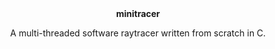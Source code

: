 <div align="center">
    <strong>minitracer</strong>
    <p>A multi-threaded software raytracer written from scratch in C.</p>
</div>
